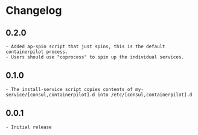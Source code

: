 # Changelog

## 0.2.0
    - Added ap-spin script that just spins, this is the default containerpilot process.
    - Users should use "coprocess" to spin up the individual services.

## 0.1.0
    - The install-service script copies contents of my-service/[consul,containerpilot].d into /etc/[consul,containerpilot].d

## 0.0.1
    - Initial release

